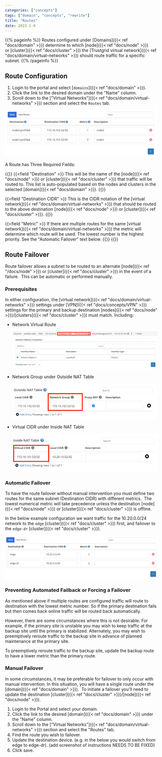 ```yaml
---
categories: ["concepts"]
tags: ["domain", "concepts", "rewrite"]
title: "Routes"
date: 2023-1-9
---
```


{{% pageinfo %}}
Routes configured under [Domains]({{< ref "docs/domain" >}}) determine to which [node]({{< ref "docs/node" >}}) or [cluster]({{< ref "docs/cluster" >}}) the [Trustgrid virtual network]({{< ref "docs/domain/virtual-networks" >}}) should route traffic for a specific subnet.
{{% /pageinfo %}}

## Route Configuration

1. Login to the portal and select [`domains`]({{< ref "docs/domain" >}}).
2. Click the link to the desired domain under the "Name" column.
3. Scroll down to the ["Virtual Networks"]({{< ref "docs/domain/virtual-networks" >}}) section and select the `Routes` tab.

![img](routes-list.png)

A Route has Three Required Fields:

{{<fields>}}
{{<field "Destination" >}}
This will be the name of the [node]({{< ref "docs/node" >}}) or [cluster]({{< ref "docs/cluster" >}}) that traffic will be routed to. This list is auto-populated based on the nodes and clusters in the selected [domain]({{< ref "docs/domain" >}}).
{{</field >}}

{{<field "Destination CIDR" >}}
This is the CIDR notation of the [virtual network]({{< ref "docs/domain/virtual-networks" >}}) that should be routed to the above destination [node]({{< ref "docs/node" >}}) or [cluster]({{< ref "docs/cluster" >}}).
{{</field >}}

{{<field "Metric" >}}
If there are multiple routes for the same [virtual network]({{< ref "docs/domain/virtual-networks" >}}) the metric will determine which route will be used. The lowest number is the highest priority. See the "Automatic Failover" text below.
{{</field >}}
{{</fields>}}

## Route Failover 

Route failover allows a subnet to be routed to an alternate [node]({{< ref "/docs/node" >}}) or [cluster]({{< ref "docs/cluster" >}}) in the event of a failure.  This can be automatic or performed manually.

### Prerequisites 

In either configuration, the [virtual network]({{< ref "docs/domain/virtual-networks" >}}) settings under [VPN]({{< ref "docs/concepts/VPN" >}}) settings for the primary and backup destination [nodes]({{< ref "docs/node" >}})/[clusters]({{< ref "docs/cluster" >}}) must match. Including:

- Network Virtual Route

  ![img](virtual-network-route.png)

- Network Group under Outside NAT Table

  ![img](outside-nat-table.png)

- Virtual CIDR under Inside NAT Table

  ![img](inside-nat-table.png)

### Automatic Failover

To have the route failover without manual intervention you must define two routes for the same subnet (Destination CIDR) with different metrics.  The lowest numerical metric will take precedence unless the destination [node]({{< ref "docs/node" >}}) or [cluster]({{< ref "docs/cluster" >}}) is offline.

In the below example configuration we want traffic for the 10.20.0.0/24 network to the `edge` [cluster]({{< ref "docs/cluster" >}}) first, and failover to the `edge-dr` [cluster]({{< ref "docs/cluster" >}}).

![img](automatic-failover.png)

### Preventing Automated Failback or Forcing a Failover

As mentioned above if multiple routes are configured traffic will route to destination with the lowest metric number. So if the primary destination fails but then comes back online traffic will be routed back automatically.

However, there are some circumstances where this is not desirable. For example, if the primary site is unstable you may wish to keep traffic at the backup site until the primary is stabilized. Alternately, you may wish to preemptively reroute traffic to the backup site in advance of planned maintenance at the primary site.

To preemptively reroute traffic to the backup site, update the backup route to have a lower metric than the primary route.

### Manual Failover

In some circumstances, it may be preferable for failover to only occur with manual intervention. In this situation, you will have a single route under the [domain]({{< ref "docs/domain" >}}).  To initiate a failover you'll need to update the destination [cluster]({{< ref "docs/cluster" >}})/[node]({{< ref "docs/node" >}}).

1. Login to the Portal and select your domain.
2. Click the link to the desired [domain]({{< ref "docs/domain" >}}) under the "Name" column.
3. Scroll down to the ["Virtual Networks"]({{< ref "docs/domain/virtual-networks" >}}) section and select the "Routes" tab.
4. Find the route you wish to failover.
5. Update the destination device. (e.g. in the below you would switch from edge to edge-dr).
   (add screenshot of instructions NEEDS TO BE FIXED)
6. Click save.
